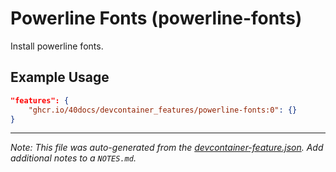 
# Powerline Fonts (powerline-fonts)

Install powerline fonts.

## Example Usage

```json
"features": {
    "ghcr.io/40docs/devcontainer_features/powerline-fonts:0": {}
}
```





---

_Note: This file was auto-generated from the [devcontainer-feature.json](https://github.com/40docs/devcontainer_features/blob/main/src/powerline-fonts/devcontainer-feature.json).  Add additional notes to a `NOTES.md`._
